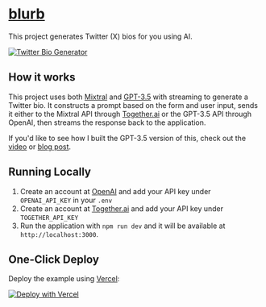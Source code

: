# [blurb](https://www.twitterbio.io/)

This project generates Twitter (X) bios for you using AI.

[![Twitter Bio Generator](./public/screenshot.png)](https://www.twitterbio.io)

## How it works

This project uses both [Mixtral](https://mistral.ai/news/mixtral-of-experts/) and [GPT-3.5](https://openai.com/api/) with streaming to generate a Twitter bio. It constructs a prompt based on the form and user input, sends it either to the Mixtral API through [Together.ai](https://www.together.ai/) or the GPT-3.5 API through OpenAI, then streams the response back to the application.

If you'd like to see how I built the GPT-3.5 version of this, check out the [video](https://youtu.be/JcE-1xzQTE0) or [blog post](https://vercel.com/blog/gpt-3-app-next-js-vercel-edge-functions).

## Running Locally

1. Create an account at [OpenAI](https://beta.openai.com/account/api-keys) and add your API key under `OPENAI_API_KEY` in your `.env`
2. Create an account at [Together.ai](https://www.together.ai/) and add your API key under `TOGETHER_API_KEY`
3. Run the application with `npm run dev` and it will be available at `http://localhost:3000`.

## One-Click Deploy

Deploy the example using [Vercel](https://vercel.com?utm_source=github&utm_medium=readme&utm_campaign=vercel-examples):

[![Deploy with Vercel](https://vercel.com/button)](https://vercel.com/new/clone?repository-url=https://github.com/Nutlope/twitterbio&env=OPENAI_API_KEY,TOGETHER_API_KEY&project-name=twitter-bio-generator&repo-name=twitterbio)

